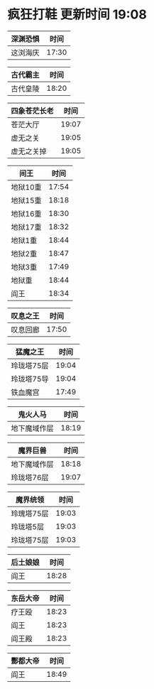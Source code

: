 # 疯狂打鞋 更新时间 19:08

| 深渊恐惧   | 时间    |
|--------|-------|
| 这浏海庆 | 17:30 |

| 古代霸主   | 时间    |
|--------|-------|
| 古代皇陵 | 18:20 |

| 四象苍茫长老   | 时间    |
|--------|-------|
| 苍茫大厅 | 19:07 |
| 虚无之关 | 19:05 |
| 虚无之关掉 | 19:05 |

| 间王   | 时间    |
|--------|-------|
| 地狱10重 | 17:54 |
| 地狱15重 | 18:18 |
| 地狱16重 | 18:30 |
| 地狱17重 | 18:32 |
| 地狱1重 | 18:44 |
| 地狱2重 | 18:47 |
| 地狱3重 | 17:49 |
| 地狱重 | 18:44 |
| 阎王 | 18:34 |

| 叹息之王   | 时间    |
|--------|-------|
| 叹息回廊 | 17:50 |

| 猛魔之王   | 时间    |
|--------|-------|
| 玲珑塔75层 | 19:04 |
| 玲珑塔75导 | 19:04 |
| 铁血魔宫 | 17:49 |

| 鬼火人马   | 时间    |
|--------|-------|
| 地下魔域作层 | 18:19 |

| 魔界巨兽   | 时间    |
|--------|-------|
| 地下魔域作层 | 18:18 |
| 玲珑塔76层 | 19:07 |

| 魔界统领   | 时间    |
|--------|-------|
| 玲瑰塔75层 | 19:03 |
| 玲珑塔5层 | 19:03 |
| 玲珑塔75层 | 19:03 |

| 后土娘娘   | 时间    |
|--------|-------|
| 阎王 | 18:28 |

| 东岳大帝   | 时间    |
|--------|-------|
| 疗王殴 | 18:23 |
| 阎王 | 18:23 |
| 阎王殿 | 18:23 |

| 酆都大帝   | 时间    |
|--------|-------|
| 阎王 | 18:49 |